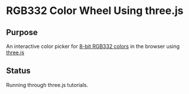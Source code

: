# RGB332 Color Wheel Using three.js

## Purpose

An interactive color picker for
[8-bit RGB332 colors](https://github.com/Roger-random/ESP_8_BIT_composite#8-bit-color)
in the browser using
[three.js](https://threejs.org)

## Status

Running through three.js tutorials.
